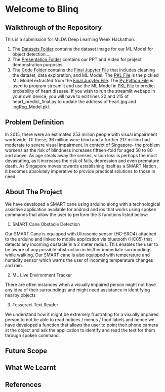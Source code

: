 # Welcome to Blinq 

## Walkthrough of the Repository  

This is a submission for MLDA Deep Learning Week Hackathon. 

1) The [Datasets Folder](Datasets/) contains the dataset image for our ML Model for object detection....
2) The [Presentation Folder](Presentation/) contains our PPT and Video for project demonstration purposes.
3) The [Code Folder](Code/) contains the [Final Jupyter File](Code/DSAI_Project_Final.ipynb) that includes cleaning the dataset, data exploration, and ML Model. The [PKL File](Code/logReg_model.pkl) is the pickled ML Model extracted from the [Final Jupyter File](Code/DSAI_Project_Final.ipynb). The [Py Python File](Code/heart_predict_final.py) is used to program streamlit and use the ML Model in [PKL File](Code/logReg_model.pkl)  to predict probability of heart disease. If you wish to run the streamlit webapp in your own device, you will have to edit lines 22 and 215 of heart_predict_final.py to update the address of heart.jpg and logReg_Model.pkl.


## Problem Definition

In 2015, there were an estimated 253 million people with visual impairment worldwide. Of these, 36 million were blind and a further 217 million had moderate to severe visual impairment. In context of Singapore- the problem worsens as the risk of blindness increases fifteen-fold for aged 50 to 80 and above. As age steals away the senses, vision loss is perhaps the most devastating, as it increases the risk of falls, depression and even premature death. As Singapore moves towards establishing itself as a SMART Nation , it becomes absolutely imperative to provide practical solutions to those in need. 


## About The Project 

We have developed a SMART cane using arduino along with a technological assistive application available for android and ios that works using spoken commands that allow the user to perform the 3 functions listed below: 

1) SMART Cane Obstacle Detection  

Our SMART Cane is equipped with Ultrasonic sensor (HC-SRO4) attached to the arduino and linked to mobile application via bluetooth (HC05) that detects any incoming obstacle in a 2 meter radius. This enables the user to be aware of any possible obstruction in his/her immediate surroundings while walking. Our SMART cane is also equipped with temperature and humidity sensor which warns the user of incoming temperature changes and rain. 

2) ML Live Environment Tracker

There are often instances when a visually impaired person might not have any idea of their surroundings and might need assistance in identifying nearby objects


3) Tesseract Text Reader

We understand how it might be extremely frustrating for a visually impaired person to not be able to read notices / menus / food labels and hence we have developed a function that allows the user to point their phone camera at the object and ask the application to identify and read the text for them through spoken command.


## Future Scope


## What We Learnt 


## References 
